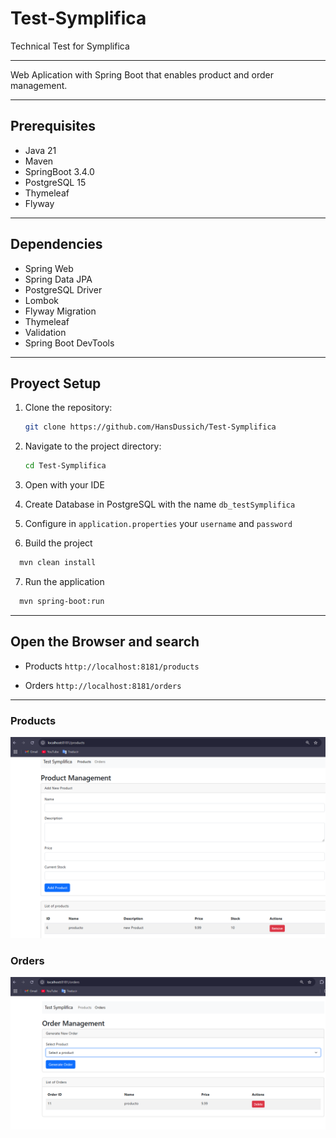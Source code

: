 # Test-Symplifica
Technical Test for Symplifica

-----

Web Aplication with Spring Boot  that enables product and order management.

---

## Prerequisites
 * Java 21
 * Maven 
 * SpringBoot 3.4.0
 * PostgreSQL 15
 * Thymeleaf
 * Flyway

---

## Dependencies
* Spring Web
* Spring Data JPA
* PostgreSQL Driver 
* Lombok
* Flyway Migration 
* Thymeleaf 
* Validation 
* Spring Boot DevTools

---

## Proyect Setup

1. Clone the repository:
   ```bash
   git clone https://github.com/HansDussich/Test-Symplifica
   ```
2. Navigate to the project directory:
   ```bash
   cd Test-Symplifica
   ```
3. Open with your IDE

4. Create Database in PostgreSQL with the name `db_testSymplifica`

5. Configure in `application.properties` your `username` and `password`   

6. Build the project
```bash
  mvn clean install
```
7. Run the application
```bash
  mvn spring-boot:run
```

---

## Open the Browser and search
* Products
    `http://localhost:8181/products`

* Orders
    `http://localhost:8181/orders`

---

###  Products
![img_1.png](img_1.png)

### Orders
![img_2.png](img_2.png)